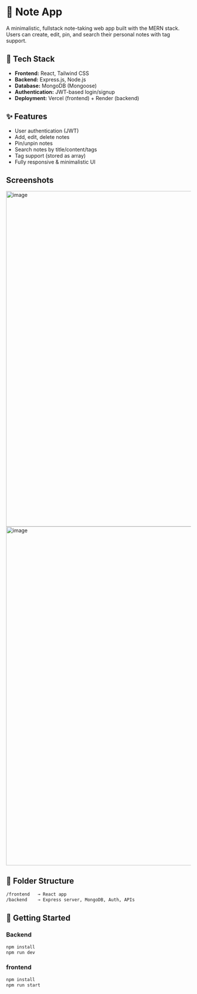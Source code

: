 # 📝 Note App

A minimalistic, fullstack note-taking web app built with the MERN stack. Users can create, edit, pin, and search their personal notes with tag support.

## 🔧 Tech Stack

- **Frontend:** React, Tailwind CSS
- **Backend:** Express.js, Node.js
- **Database:** MongoDB (Mongoose)
- **Authentication:** JWT-based login/signup
- **Deployment:** Vercel (frontend) + Render (backend)

## ✨ Features

- User authentication (JWT)
- Add, edit, delete notes
- Pin/unpin notes
- Search notes by title/content/tags
- Tag support (stored as array)
- Fully responsive & minimalistic UI

## Screenshots
<img width="1919" height="916" alt="image" src="https://github.com/user-attachments/assets/ffa2472c-8e35-4f1c-baf3-db954e3b9faf" />

<img width="1919" height="925" alt="image" src="https://github.com/user-attachments/assets/93ca4d04-9380-41f4-b29a-d0ed80d0aa2d" />


## 📁 Folder Structure

```bash
/frontend   → React app
/backend    → Express server, MongoDB, Auth, APIs
```

## 🚀 Getting Started

### Backend

```bash
npm install
npm run dev
```

### frontend

```bash
npm install
npm run start
```
